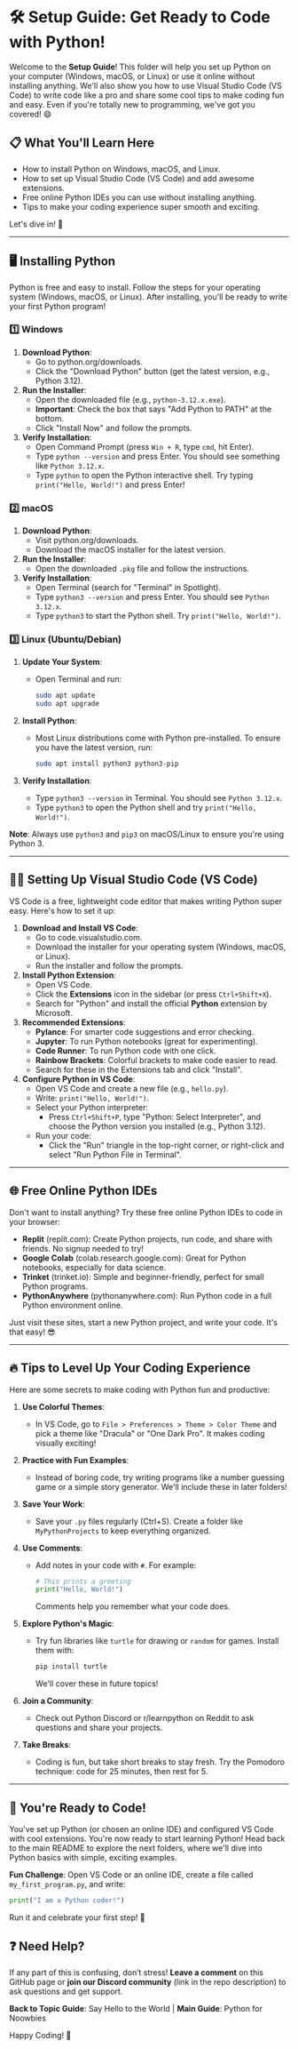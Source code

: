 # 🛠️ Setup Guide: Get Ready to Code with Python!

Welcome to the **Setup Guide**! This folder will help you set up Python on your computer (Windows, macOS, or Linux) or use it online without installing anything. We'll also show you how to use Visual Studio Code (VS Code) to write code like a pro and share some cool tips to make coding fun and easy. Even if you're totally new to programming, we've got you covered! 😄

## 📋 What You'll Learn Here

- How to install Python on Windows, macOS, and Linux.
- How to set up Visual Studio Code (VS Code) and add awesome extensions.
- Free online Python IDEs you can use without installing anything.
- Tips to make your coding experience super smooth and exciting.

Let's dive in! 🚀

---

## 🖥️ Installing Python

Python is free and easy to install. Follow the steps for your operating system (Windows, macOS, or Linux). After installing, you'll be ready to write your first Python program!

### 1️⃣ Windows

1. **Download Python**:
    - Go to python.org/downloads.
    - Click the "Download Python" button (get the latest version, e.g., Python 3.12).
2. **Run the Installer**:
    - Open the downloaded file (e.g., `python-3.12.x.exe`).
    - **Important**: Check the box that says "Add Python to PATH" at the bottom.
    - Click "Install Now" and follow the prompts.
3. **Verify Installation**:
    - Open Command Prompt (press `Win + R`, type `cmd`, hit Enter).
    - Type `python --version` and press Enter. You should see something like `Python 3.12.x`.
    - Type `python` to open the Python interactive shell. Try typing `print("Hello, World!")` and press Enter!

### 2️⃣ macOS

1. **Download Python**:
    - Visit python.org/downloads.
    - Download the macOS installer for the latest version.
2. **Run the Installer**:
    - Open the downloaded `.pkg` file and follow the instructions.
3. **Verify Installation**:
    - Open Terminal (search for "Terminal" in Spotlight).
    - Type `python3 --version` and press Enter. You should see `Python 3.12.x`.
    - Type `python3` to start the Python shell. Try `print("Hello, World!")`.

### 3️⃣ Linux (Ubuntu/Debian)

1. **Update Your System**:
    - Open Terminal and run:
        
        ```bash
        sudo apt update
        sudo apt upgrade
        ```
        
2. **Install Python**:
    - Most Linux distributions come with Python pre-installed. To ensure you have the latest version, run:
        
        ```bash
        sudo apt install python3 python3-pip
        ```
        
3. **Verify Installation**:
    - Type `python3 --version` in Terminal. You should see `Python 3.12.x`.
    - Type `python3` to open the Python shell and try `print("Hello, World!")`.

**Note**: Always use `python3` and `pip3` on macOS/Linux to ensure you're using Python 3.

---

## 🧑‍💻 Setting Up Visual Studio Code (VS Code)

VS Code is a free, lightweight code editor that makes writing Python super easy. Here's how to set it up:

1. **Download and Install VS Code**:
    - Go to code.visualstudio.com.
    - Download the installer for your operating system (Windows, macOS, or Linux).
    - Run the installer and follow the prompts.
2. **Install Python Extension**:
    - Open VS Code.
    - Click the **Extensions** icon in the sidebar (or press `Ctrl+Shift+X`).
    - Search for "Python" and install the official **Python** extension by Microsoft.
3. **Recommended Extensions**:
    - **Pylance**: For smarter code suggestions and error checking.
    - **Jupyter**: To run Python notebooks (great for experimenting).
    - **Code Runner**: To run Python code with one click.
    - **Rainbow Brackets**: Colorful brackets to make code easier to read.
    - Search for these in the Extensions tab and click "Install".
4. **Configure Python in VS Code**:
    - Open VS Code and create a new file (e.g., `hello.py`).
    - Write: `print("Hello, World!")`.
    - Select your Python interpreter:
        - Press `Ctrl+Shift+P`, type "Python: Select Interpreter", and choose the Python version you installed (e.g., Python 3.12).
    - Run your code:
        - Click the "Run" triangle in the top-right corner, or right-click and select "Run Python File in Terminal".

---

## 🌐 Free Online Python IDEs

Don't want to install anything? Try these free online Python IDEs to code in your browser:

- **Replit** (replit.com): Create Python projects, run code, and share with friends. No signup needed to try!
- **Google Colab** (colab.research.google.com): Great for Python notebooks, especially for data science.
- **Trinket** (trinket.io): Simple and beginner-friendly, perfect for small Python programs.
- **PythonAnywhere** (pythonanywhere.com): Run Python code in a full Python environment online.

Just visit these sites, start a new Python project, and write your code. It's that easy! 😎

---

## 🔥 Tips to Level Up Your Coding Experience

Here are some secrets to make coding with Python fun and productive:

1. **Use Colorful Themes**:
    - In VS Code, go to `File > Preferences > Theme > Color Theme` and pick a theme like "Dracula" or "One Dark Pro". It makes coding visually exciting!
2. **Practice with Fun Examples**:
    - Instead of boring code, try writing programs like a number guessing game or a simple story generator. We'll include these in later folders!
3. **Save Your Work**:
    - Save your `.py` files regularly (Ctrl+S). Create a folder like `MyPythonProjects` to keep everything organized.
4. **Use Comments**:
    - Add notes in your code with `#`. For example:
        
        ```python
        # This prints a greeting
        print("Hello, World!")
        ```
        
        Comments help you remember what your code does.
        
5. **Explore Python's Magic**:
    - Try fun libraries like `turtle` for drawing or `random` for games. Install them with:
        
        ```bash
        pip install turtle
        ```
        
        We'll cover these in future topics!
        
6. **Join a Community**:
    - Check out Python Discord or r/learnpython on Reddit to ask questions and share your projects.
7. **Take Breaks**:
    - Coding is fun, but take short breaks to stay fresh. Try the Pomodoro technique: code for 25 minutes, then rest for 5.

---

## 🎉 You're Ready to Code!

You've set up Python (or chosen an online IDE) and configured VS Code with cool extensions. You're now ready to start learning Python! Head back to the main README to explore the next folders, where we'll dive into Python basics with simple, exciting examples.

**Fun Challenge**: Open VS Code or an online IDE, create a file called `my_first_program.py`, and write:

```python
print("I am a Python coder!")
```

Run it and celebrate your first step! 🎈

## ❓ Need Help?

If any part of this is confusing, don’t stress! **Leave a comment** on this GitHub page or **join our Discord community** (link in the repo description) to ask questions and get support.

**Back to Topic Guide**: Say Hello to the World | **Main Guide**: Python for Noowbies

Happy Coding! 🚀
